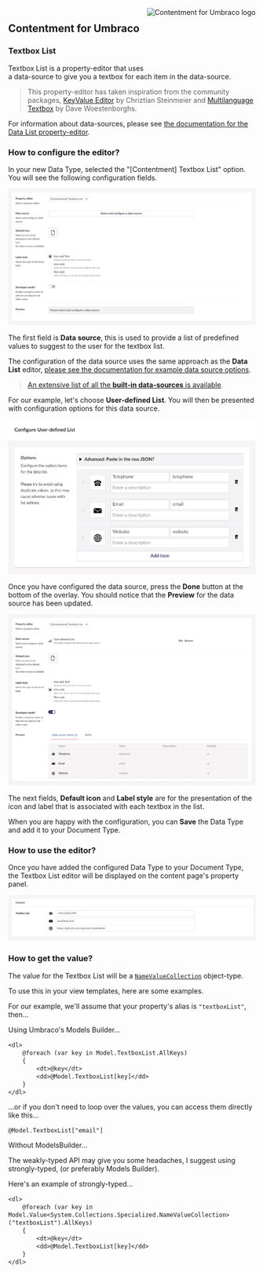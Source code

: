 <img src="../assets/img/logo.png" alt="Contentment for Umbraco logo" title="A state of Umbraco happiness." height="130" align="right">

## Contentment for Umbraco

### Textbox List

Textbox List is a property-editor that uses a data-source to give you a textbox for each item in the data-source.

> This property-editor has taken inspiration from the community packages, [KeyValue Editor](https://our.umbraco.com/packages/backoffice-extensions/keyvalue-editor/) by Chriztian Steinmeier and [Multilanguage Textbox](https://our.umbraco.com/packages/backoffice-extensions/multilanguage-textbox/) by Dave Woestenborghs.

For information about data-sources, please see [the documentation for the Data List property-editor](data-list.md).


### How to configure the editor?

In your new Data Type, selected the "[Contentment] Textbox List" option. You will see the following configuration fields.

![Configuration Editor for Textbox List](textbox-list--configuration-editor-01.png)

The first field is **Data source**, this is used to provide a list of predefined values to suggest to the user for the textbox list.

The configuration of the data source uses the same approach as the **Data List** editor, [please see the documentation for example data source options](data-list.md#how-to-configure-the-editor).

> [An extensive list of all the **built-in data-sources** is available](../data-sources/README.md).

For our example, let's choose **User-defined List**. You will then be presented with configuration options for this data source.

![Configuration Editor for Textbox List - data source configuration (for User-defined List)](textbox-list--configuration-editor-02.png)

Once you have configured the data source, press the **Done** button at the bottom of the overlay. You should notice that the **Preview** for the data source has been updated.

![Configuration Editor for Textbox List - data source configuration (for User-defined List)](textbox-list--configuration-editor-03.png)

The next fields, **Default icon** and **Label style** are for the presentation of the icon and label that is associated with each textbox in the list.

When you are happy with the configuration, you can **Save** the Data Type and add it to your Document Type.


### How to use the editor?

Once you have added the configured Data Type to your Document Type, the Textbox List editor will be displayed on the content page's property panel.

![Textbox List property-editor - displaying a textbox for each item in the data source](textbox-list--property-editor-01.png)


### How to get the value?

The value for the Textbox List will be a [`NameValueCollection`](https://docs.microsoft.com/en-us/dotnet/api/system.collections.specialized.namevaluecollection) object-type.

To use this in your view templates, here are some examples.

For our example, we'll assume that your property's alias is `"textboxList"`, then...

Using Umbraco's Models Builder...

```cshtml
<dl>
    @foreach (var key in Model.TextboxList.AllKeys)
    {
        <dt>@key</dt>
        <dd>@Model.TextboxList[key]</dd>
    }
</dl>
```

...or if you don't need to loop over the values, you can access them directly like this...

```cshtml
@Model.TextboxList["email"]
```

Without ModelsBuilder...

The weakly-typed API may give you some headaches, I suggest using strongly-typed, (or preferably Models Builder).

Here's an example of strongly-typed...

```cshtml
<dl>
    @foreach (var key in Model.Value<System.Collections.Specialized.NameValueCollection>("textboxList").AllKeys)
    {
        <dt>@key</dt>
        <dd>@Model.TextboxList[key]</dd>
    }
</dl>
```


